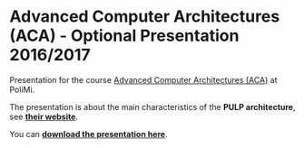 # Advanced Computer Architectures (ACA) - Optional Presentation 2016/2017
Presentation for the course [Advanced Computer Architectures (ACA)](http://home.deib.polimi.it/silvano/aca-milano.htm) at PoliMi.

The presentation is about the main characteristics of the **PULP architecture**, see **[their website](https://www.pulp-platform.org/)**.

You can **[download the presentation here](https://github.com/ste23droid/pulp_aca_project/raw/master/PULP_presentationNEW.pdf)**.
